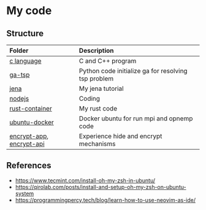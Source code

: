 <h1>My code</h1>

## Structure

| Folder                                                       | Description                                         |
| :----------------------------------------------------------- | :-------------------------------------------------- |
| [c language](./c-language/)                                  | C and C++ program                                   |
| [ga-tsp](./ga-tsp/)                                          | Python code initialize ga for resolving tsp problem |
| [jena](./jena/)                                              | My jena tutorial                                    |
| [nodejs](./nodejs/)                                          | Coding                                              |
| [rust-container](./rust-container/)                          | My rust code                                        |
| [ubuntu-docker](./ubuntu-dcoker/)                            | Docker ubuntu for run mpi and opnemp code           |
| [encrypt-app](./encrypt-app/), [encrypt-api](./encrypt-api/) | Experience hide and encrypt mechanisms              |

## References

-   https://www.tecmint.com/install-oh-my-zsh-in-ubuntu/
-   https://qirolab.com/posts/install-and-setup-oh-my-zsh-on-ubuntu-system
-   https://programmingpercy.tech/blog/learn-how-to-use-neovim-as-ide/
